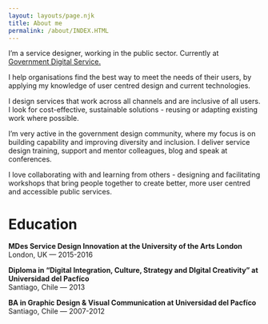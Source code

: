 ```yaml
---
layout: layouts/page.njk
title: About me
permalink: /about/INDEX.HTML
---
```

I’m a service designer, working in the public sector. Currently at [Government Digital Service.](https://www.gov.uk/government/organisations/government-digital-service)

I help organisations find the best way to meet the needs of their users, by applying my knowledge of user centred design and current technologies.

I design services that work across all channels and are inclusive of all users. I look for cost-effective, sustainable solutions - reusing or adapting existing work where possible.

I’m very active in the government design community, where my focus is on building capability and improving diversity and inclusion. I deliver service design training, support and mentor colleagues, blog and speak at conferences.

I love collaborating with and learning from others - designing and facilitating workshops that bring people together to create better, more user centred and accessible public services.



# Education

**MDes Service Design Innovation at the University of the Arts London**\
London, UK — 2015-2016

**Diploma in “Digital Integration, Culture, Strategy and DIgital Creativity” at  Universidad del Pacfíco**\
Santiago, Chile — 2013 

**BA in Graphic Design & Visual Communication at Universidad del Pacfíco**\
Santiago, Chile — 2007-2012
